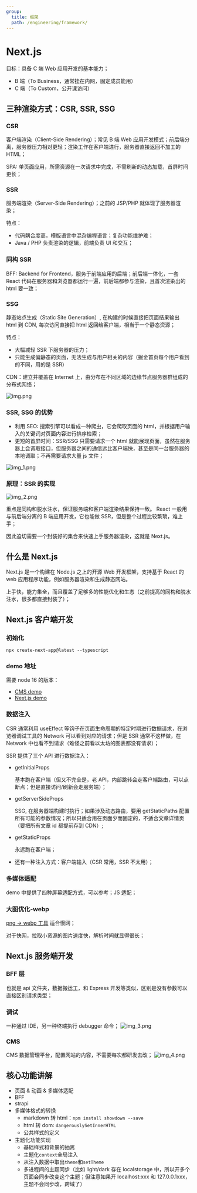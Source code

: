 ```yaml
---
group:
  title: 框架
  path: /engineering/framework/
---
```


# Next.js

目标：具备 C 端 Web 应用开发的基本能力；

- B 端（To Business，通常挂在内网，固定成员能用）
- C 端（To Custom，公开课访问）

## 三种渲染方式：CSR, SSR, SSG

### CSR

客户端渲染（Client-Side Rendering）；常见 B 端 Web 应用开发模式；前后端分离，服务器压力相对更轻；渲染工作在客户端进行，服务器直接返回不加工的 HTML；

SPA: 单页面应用，所需资源在一次请求中完成，不需刷新的动态加载，首屏时间更长；

### SSR

服务端渲染（Server-Side Rendering）；之前的 JSP/PHP 就体现了服务器渲染；

特点：

- 代码耦合度高，模版语言中混杂编程语言；复杂功能维护难；
- Java / PHP 负责渲染的逻辑，前端负责 UI 和交互；

### 同构 SSR

BFF: Backend for Frontend，服务于前端应用的后端；前后端一体化，一套 React 代码在服务器和浏览器都运行一遍，前后端都参与渲染，且首次渲染出的 html 要一致；

### SSG

静态站点生成（Static Site Generation）, 在构建的时候直接把页面结果输出 html 到 CDN, 每次访问直接把 html 返回给客户端，相当于一个静态资源；

特点：

- 大幅减轻 SSR 下服务器的压力；
- 只能生成偏静态的页面，无法生成与用户相关的内容（掘金首页每个用户看到的不同，用的是 SSR）

CDN：建立并覆盖在 Internet 上，由分布在不同区域的边缘节点服务器群组成的分布式网络；

![img.png](./imgs/img.png)

### SSR, SSG 的优势

- 利用 SEO: 搜索引擎可以看成一种爬虫，它会爬取页面的 html，并根据用户输入的关键词对页面内容进行排序检索；
- 更短的首屏时间：SSR/SSG 只需要请求一个 html 就能展现页面，虽然在服务器上会调取接口，但服务器之间的通信远比客户端快，甚至是同一台服务器的本地调取；不再需要请求大量 js 文件；

![img_1.png](./imgs/img_1.png)

### 原理：SSR 的实现

![img_2.png](./imgs/img_2.png)

重点是同构和脱水注水，保证服务端和客户端渲染结果保持一致。 React 一般用与前后端分离的 B 端应用开发，它也能做 SSR，但是整个过程比较繁琐，难上手；

因此迫切需要一个封装好的集合来快速上手服务器渲染，这就是 Next.js。

## 什么是 Next.js

Next.js 是一个构建在 Node.js 之上的开源 Web 开发框架，支持基于 React 的 web 应用程序功能，例如服务器渲染和生成静态网站。

上手快，能力集全，而且覆盖了足够多的性能优化和生态（之前提高的同构和脱水注水，很多都直接封装了）；

## Next.js 客户端开发

### 初始化

```text
npx create-next-app@latest --typescript
```

### demo 地址

需要 node 16 的版本：

- [CMS demo](https://github.com/czm1290433700/nextjs-cms)
- [Next.js demo](https://github.com/czm1290433700/nextjs-demo)

### 数据注入

CSR 通常利用 useEffect 等钩子在页面生命周期的特定时期进行数据请求，在浏览器调试工具的 Network 可以看到对应的请求；但是 SSR 通常不这样做，在 Network 中也看不到请求（难怪之前看以太坊的图表都没有请求）；

SSR 提供了三个 API 进行数据注入：

- getInitialProps

  基本跑在客户端（但又不完全是，老 API，内部跳转会走客户端路由，可以点断点；但是直接访问/刷新会走服务端）；

- getServerSideProps

  SSG, 在服务器端构建时执行；如果涉及动态路由，要用 getStaticPaths 配置所有可能的参数情况；所以只适合用在页面少而固定的，不适合文章详情页（要把所有文章 id 都提前存到 CDN）;

- getStaticProps

  永远跑在客户端；

- 还有一种注入方式：客户端输入（CSR 常用，SSR 不太用）；

### 多媒体适配

demo 中提供了四种屏幕适配方式，可以参考；JS 适配；

### 大图优化-webp

[png -> webp 工具](convertio.co/zh/png-webp/) 适合慢网；

对于快网，拉取小资源的图片速度快，解析时间就显得很长；

## Next.js 服务端开发

### BFF 层

也就是 api 文件夹，数据搬运工，和 Express 开发等类似，区别是没有参数可以直接区别请求类型；

### 调试

一种通过 IDE，另一种终端执行 debugger 命令； ![img_3.png](./imgs/img_3.png)

### CMS

CMS 数据管理平台，配置网站的内容，不需要每次都研发去改； ![img_4.png](./imgs/img_4.png)

## 核心功能讲解

- 页面 & 动画 & 多媒体适配
- BFF
- strapi
- 多媒体格式的转换
  - markdown 转 html：`npm install showdown --save`
  - html 转 dom: `dangerouslySetInnerHTML`
  - 公共样式的定义
- 主题化功能实现
  - 基础样式和背景的抽离
  - 主题化`context`全局注入
  - 从注入数据中取出`theme`和`setTheme`
  - 多进程间的主题同步（比如 light/dark 存在 localstorage 中，所以开多个页面会同步改变这个主题；但注意如果开 localhost:xxx 和 127.0.0.1xxx，主题不会同步改，跨域了）
